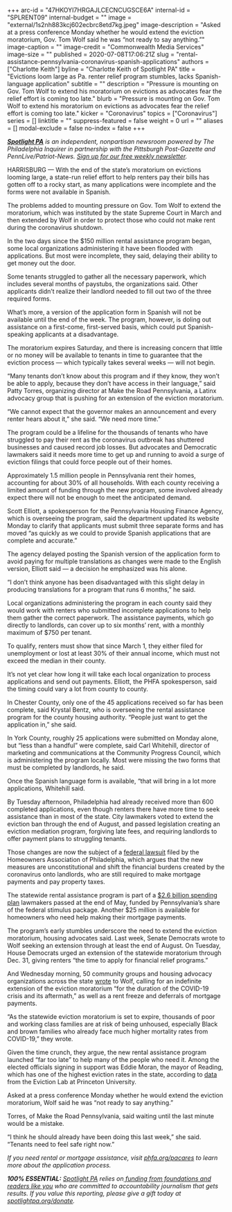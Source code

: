 +++
arc-id = "47HKOYI7HRGAJLCECNCUGSCE6A"
internal-id = "SPLRENT09"
internal-budget = ""
image = "external/1s2nh883kcj602ecbrc8etd7kg.jpeg"
image-description = "Asked at a press conference Monday whether he would extend the eviction moratorium, Gov. Tom Wolf said he was “not ready to say anything.”"
image-caption = ""
image-credit = "Commonwealth Media Services"
image-size = ""
published = 2020-07-08T17:06:21Z
slug = "rental-assistance-pennsylvania-coronavirus-spanish-applications"
authors = ["Charlotte Keith"]
byline = "Charlotte Keith of Spotlight PA"
title = "Evictions loom large as Pa. renter relief program stumbles, lacks Spanish-language application"
subtitle = ""
description = "Pressure is mounting on Gov. Tom Wolf to extend his moratorium on evictions as advocates fear the relief effort is coming too late."
blurb = "Pressure is mounting on Gov. Tom Wolf to extend his moratorium on evictions as advocates fear the relief effort is coming too late."
kicker = "Coronavirus"
topics = ["Coronavirus"]
series = []
linktitle = ""
suppress-featured = false
weight = 0
url = ""
aliases = []
modal-exclude = false
no-index = false
+++

<a href="https://www.spotlightpa.org/"><i><b>Spotlight PA</b></i></a><i> is an independent, nonpartisan newsroom powered by The Philadelphia Inquirer in partnership with the Pittsburgh Post-Gazette and PennLive/Patriot-News. </i><a href="https://www.spotlightpa.org/newsletters"><i>Sign up for our free weekly newsletter</i></a><i>.</i>

HARRISBURG — With the end of the state’s moratorium on evictions looming large, a state-run relief effort to help renters pay their bills has gotten off to a rocky start, as many applications were incomplete and the forms were not available in Spanish.

The problems added to mounting pressure on Gov. Tom Wolf to extend the moratorium, which was instituted by the state Supreme Court in March and then extended by Wolf in order to protect those who could not make rent during the coronavirus shutdown.

In the two days since the $150 million rental assistance program began, some local organizations administering it have been flooded with applications. But most were incomplete, they said, delaying their ability to get money out the door. 

Some tenants struggled to gather all the necessary paperwork, which includes several months of paystubs, the organizations said. Other applicants didn’t realize their landlord needed to fill out two of the three required forms.

What’s more, a version of the application form in Spanish will not be available until the end of the week. The program, however, is doling out assistance on a first-come, first-served basis, which could put Spanish-speaking applicants at a disadvantage.

The moratorium expires Saturday, and there is increasing concern that little or no money will be available to tenants in time to guarantee that the eviction process — which typically takes several weeks — will not begin.

<script src="https://www.spotlightpa.org/embed.js" async></script><div data-spl-embed-version="1" data-spl-src="https://www.spotlightpa.org/embeds/donate/"></div>


“Many tenants don’t know about this program and if they know, they won’t be able to apply, because they don’t have access in their language,” said Patty Torres, organizing director at Make the Road Pennsylvania, a Latinx advocacy group that is pushing for an extension of the eviction moratorium. 

“We cannot expect that the governor makes an announcement and every renter hears about it,” she said. “We need more time.” 

The program could be a lifeline for the thousands of tenants who have struggled to pay their rent as the coronavirus outbreak has shuttered businesses and caused record job losses. But advocates and Democratic lawmakers said it needs more time to get up and running to avoid a surge of eviction filings that could force people out of their homes.

Approximately 1.5 million people in Pennsylvania rent their homes, accounting for about 30% of all households. With each county receiving a limited amount of funding through the new program, some involved already expect there will not be enough to meet the anticipated demand. 

Scott Elliott, a spokesperson for the Pennsylvania Housing Finance Agency, which is overseeing the program, said the department updated its website Monday to clarify that applicants must submit three separate forms and has moved “as quickly as we could to provide Spanish applications that are complete and accurate.” 

The agency delayed posting the Spanish version of the application form to avoid paying for multiple translations as changes were made to the English version, Elliott said — a decision he emphasized was his alone.

“I don’t think anyone has been disadvantaged with this slight delay in producing translations for a program that runs 6 months,” he said. 

Local organizations administering the program in each county said they would work with renters who submitted incomplete applications to help them gather the correct paperwork. The assistance payments, which go directly to landlords, can cover up to six months’ rent, with a monthly maximum of $750 per tenant. 

To qualify, renters must show that since March 1, they either filed for unemployment or lost at least 30% of their annual income, which must not exceed the median in their county. 

It’s not yet clear how long it will take each local organization to process applications and send out payments. Elliott, the PHFA spokesperson, said the timing could vary a lot from county to county.

<!-- START responsive iframe -->
<div id="vis-map-pa-evictions--container"></div>
<script src="https://pym.nprapps.org/pym.v1.min.js"></script>
<script>new pym.Parent("vis-map-pa-evictions--container", "https://interactives.data.spotlightpa.org/2020/vis-map-pa-evictions/", {});</script>
<!-- END responsive iframe -->

In Chester County, only one of the 45 applications received so far has been complete, said Krystal Bentz, who is overseeing the rental assistance program for the county housing authority. “People just want to get the application in,” she said. 

In York County, roughly 25 applications were submitted on Monday alone, but “less than a handful” were complete, said Carl Whitehill, director of marketing and communications at the Community Progress Council, which is administering the program locally. Most were missing the two forms that must be completed by landlords, he said.

Once the Spanish language form is available, “that will bring in a lot more applications, Whitehill said.

By Tuesday afternoon, Philadelphia had already received more than 600 completed applications, even though renters there have more time to seek assistance than in most of the state. City lawmakers voted to extend the eviction ban through the end of August, and passed legislation creating an eviction mediation program, forgiving late fees, and requiring landlords to offer payment plans to struggling tenants. 

Those changes are now the subject of a <a href="https://www.inquirer.com/news/philly-evictions-pandemic-moritorium-lawsuit-renter-protections-coronavirus-city-council-bills-20200707.html">federal lawsuit</a> filed by the Homeowners Association of Philadelphia, which argues that the new measures are unconstitutional and shift the financial burdens created by the coronavirus onto landlords, who are still required to make mortgage payments and pay property taxes. 

The statewide rental assistance program is part of a <a href="https://www.spotlightpa.org/news/2020/06/pennsylvania-coronavirus-cares-money-hospitals-child-care-fraud/" target=_blank>$2.6 billion spending plan</a> lawmakers passed at the end of May, funded by Pennsylvania’s share of the federal stimulus package. Another $25 million is available for homeowners who need help making their mortgage payments. 

The program’s early stumbles underscore the need to extend the eviction moratorium, housing advocates said. Last week, Senate Democrats wrote to Wolf seeking an extension through at least the end of August. On Tuesday, House Democrats urged an extension of the statewide moratorium through Dec. 31, giving renters “the time to apply for financial relief programs.” 

And Wednesday morning, 50 community groups and housing advocacy organizations across the state <a href="https://drive.google.com/file/d/1jWYX5pkcp3mV0H57KtDa5OREJVnJt_WB/view">wrote</a> to Wolf, calling for an indefinite extension of the eviction moratorium “for the duration of the COVID-19 crisis and its aftermath,” as well as a rent freeze and deferrals of mortgage payments. 

“As the statewide eviction moratorium is set to expire, thousands of poor and working class families are at risk of being unhoused, especially Black and brown families who already face much higher mortality rates from COVID-19,” they wrote. 

<script src="https://www.spotlightpa.org/embed.js" async></script><div data-spl-embed-version="1" data-spl-src="https://www.spotlightpa.org/embeds/newsletter/"></div>


Given the time crunch, they argue, the new rental assistance program launched “far too late” to help many of the people who need it. Among the elected officials signing in support was Eddie Moran, the mayor of Reading, which has one of the highest eviction rates in the state, according to <a href="https://evictionlab.org/rankings/#/evictions?r=Pennsylvania&a=1&d=evictionRate">data</a> from the Eviction Lab at Princeton University. 

Asked at a press conference Monday whether he would extend the eviction moratorium, Wolf said he was “not ready to say anything.” 

Torres, of Make the Road Pennsylvania, said waiting until the last minute would be a mistake.

“I think he should already have been doing this last week,” she said. “Tenants need to feel safe right now.”

<i>If you need rental or mortgage assistance, visit </i><a href="http://phfa.org/pacares/"><i>phfa.org/pacares</i></a><i> to learn more about the application process.</i>

<i><b>100% ESSENTIAL:</b></i> <a href="https://www.spotlightpa.org/"><i>Spotlight PA</i></a><i> relies on</i><a href="https://www.spotlightpa.org/support"><i> funding from foundations and readers like you</i></a><i> who are committed to accountability journalism that gets results. If you value this reporting, please give a gift today at </i><a href="http://spotlightpa.org/donate"><i>spotlightpa.org/donate</i></a><i>.</i>

<script src="https://www.spotlightpa.org/embed.js" async></script><div data-spl-embed-version="1" data-spl-src="https://www.spotlightpa.org/embeds/tips/?tip_text=Do%20you%20have%20a%20tip%20about%20%3Cb%3Ehow%20Pa.'s%20government%20is%20responding%20to%20the%20coronavirus%3C%2Fb%3E%3F%20Tell%20us."></div>

